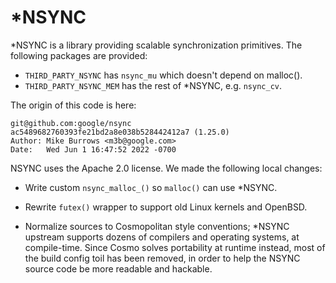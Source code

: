 # *NSYNC

*NSYNC is a library providing scalable synchronization primitives. The
following packages are provided:

  - `THIRD_PARTY_NSYNC` has `nsync_mu` which doesn't depend on malloc().
  - `THIRD_PARTY_NSYNC_MEM` has the rest of *NSYNC, e.g. `nsync_cv`.

The origin of this code is here:

    git@github.com:google/nsync
    ac5489682760393fe21bd2a8e038b528442412a7 (1.25.0)
    Author: Mike Burrows <m3b@google.com>
    Date:   Wed Jun 1 16:47:52 2022 -0700

NSYNC uses the Apache 2.0 license. We made the following local changes:

  - Write custom `nsync_malloc_()` so `malloc()` can use *NSYNC.

  - Rewrite `futex()` wrapper to support old Linux kernels and OpenBSD.

  - Normalize sources to Cosmopolitan style conventions; *NSYNC upstream
    supports dozens of compilers and operating systems, at compile-time.
    Since Cosmo solves portability at runtime instead, most of the build
    config toil has been removed, in order to help the NSYNC source code
    be more readable and hackable.
